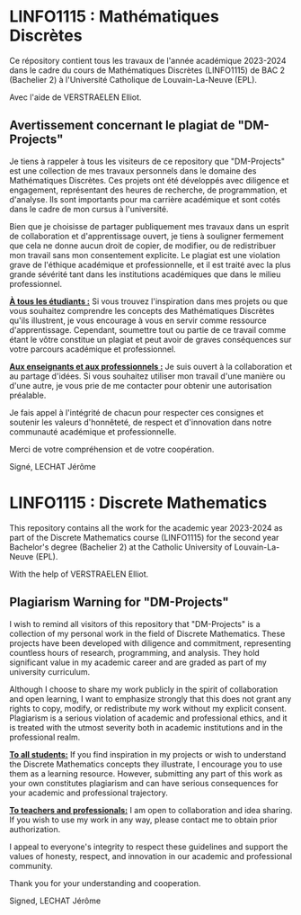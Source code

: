 # LINFO1115 : Mathématiques Discrètes
Ce répository contient tous les travaux de l'année académique 2023-2024 dans le cadre du cours de Mathématiques Discrètes (LINFO1115) de BAC 2 (Bachelier 2) à l'Université Catholique de Louvain-La-Neuve (EPL).

Avec l'aide de VERSTRAELEN Elliot.

## Avertissement concernant le plagiat de "DM-Projects"
Je tiens à rappeler à tous les visiteurs de ce repository que "DM-Projects" est une collection de mes travaux personnels dans le domaine des Mathématiques Discrètes. Ces projets ont été développés avec diligence et engagement, représentant des heures de recherche, de programmation, et d'analyse. Ils sont importants pour ma carrière académique et sont cotés dans le cadre de mon cursus à l'université.

Bien que je choisisse de partager publiquement mes travaux dans un esprit de collaboration et d'apprentissage ouvert, je tiens à souligner fermement que cela ne donne aucun droit de copier, de modifier, ou de redistribuer mon travail sans mon consentement explicite. Le plagiat est une violation grave de l'éthique académique et professionnelle, et il est traité avec la plus grande sévérité tant dans les institutions académiques que dans le milieu professionnel.

**<ins>À tous les étudiants :</ins>** Si vous trouvez l'inspiration dans mes projets ou que vous souhaitez comprendre les concepts des Mathématiques Discrètes qu'ils illustrent, je vous encourage à vous en servir comme ressource d'apprentissage. Cependant, soumettre tout ou partie de ce travail comme étant le vôtre constitue un plagiat et peut avoir de graves conséquences sur votre parcours académique et professionnel.

**<ins>Aux enseignants et aux professionnels :</ins>** Je suis ouvert à la collaboration et au partage d'idées. Si vous souhaitez utiliser mon travail d'une manière ou d'une autre, je vous prie de me contacter pour obtenir une autorisation préalable.

Je fais appel à l'intégrité de chacun pour respecter ces consignes et soutenir les valeurs d'honnêteté, de respect et d'innovation dans notre communauté académique et professionnelle.

Merci de votre compréhension et de votre coopération.



Signé, LECHAT Jérôme




# LINFO1115 : Discrete Mathematics
This repository contains all the work for the academic year 2023-2024 as part of the Discrete Mathematics course (LINFO1115) for the second year Bachelor's degree (Bachelier 2) at the Catholic University of Louvain-La-Neuve (EPL).

With the help of VERSTRAELEN Elliot.

## Plagiarism Warning for "DM-Projects"
I wish to remind all visitors of this repository that "DM-Projects" is a collection of my personal work in the field of Discrete Mathematics. These projects have been developed with diligence and commitment, representing countless hours of research, programming, and analysis. They hold significant value in my academic career and are graded as part of my university curriculum.

Although I choose to share my work publicly in the spirit of collaboration and open learning, I want to emphasize strongly that this does not grant any rights to copy, modify, or redistribute my work without my explicit consent. Plagiarism is a serious violation of academic and professional ethics, and it is treated with the utmost severity both in academic institutions and in the professional realm.

**<ins>To all students:</ins>** If you find inspiration in my projects or wish to understand the Discrete Mathematics concepts they illustrate, I encourage you to use them as a learning resource. However, submitting any part of this work as your own constitutes plagiarism and can have serious consequences for your academic and professional trajectory.

**<ins>To teachers and professionals:</ins>** I am open to collaboration and idea sharing. If you wish to use my work in any way, please contact me to obtain prior authorization.

I appeal to everyone's integrity to respect these guidelines and support the values of honesty, respect, and innovation in our academic and professional community.

Thank you for your understanding and cooperation.



Signed, LECHAT Jérôme